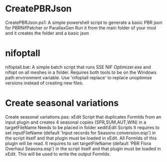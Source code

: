 # CreatePBRJson
CreatePBRJson.ps1: A simple powershell script to generate a basic PBR json for PBRNifPatcher or ParallaxGen
 Run it from the main folder of your mod and it creates the folder and a basic json

# nifoptall
nifoptall.bat: A simple batch script that runs SSE NIF Optimizer.exe and nifopt on all meshes in a folder.
 Requires both tools to be on the Windows path environment variable. Use 'nifoptall replace' to replace unoptimise versions instead of creating new files.

# Create seasonal variations
Create seasonal variations.pas: xEdit Script that duplicates FormIds from an input plugin and creates 4 seasonal copies (SPR,SUM,AUT,WIN) in a targetFileName
 Needs to be placed in folder xedit\Edit Scripts
It requires to set inputFileName (default 'Input records for Seasons conversion.esp') in the script itself and that plugin must be loaded in xEdit. All FormIds of this plugin will be read.
It requires to set targetFileName (default 'PBR Flora Overhaul Seasons.esp') in the script itself and that plugin must be loaded in xEdit. This will be used to write the output FormIds.
